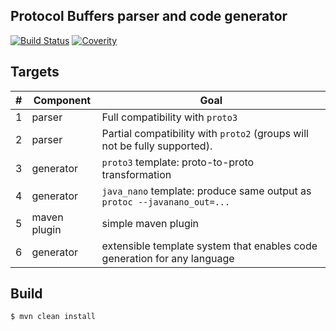 Protocol Buffers parser and code generator
------------------------------------------

[![Build Status](https://travis-ci.org/kshchepanovskyi/protostuff-compiler.svg?branch=master)](https://travis-ci.org/kshchepanovskyi/protostuff-compiler)
[![Coverity](https://scan.coverity.com/projects/5635/badge.svg)](https://scan.coverity.com/projects/5635)

Targets
-------

| # | Component    | Goal                                                                          |
|---|--------------|-------------------------------------------------------------------------------|
| 1 | parser       | Full compatibility with `proto3`                                              |
| 2 | parser       | Partial compatibility with `proto2` (groups will not be fully supported).     |
| 3 | generator    | `proto3` template: proto-to-proto transformation                              |
| 4 | generator    | `java_nano` template: produce same output as `protoc --javanano_out=...`      |
| 5 | maven plugin | simple maven plugin                                                           |
| 6 | generator    | extensible template system that enables code generation for any language      |


Build
-----

```
$ mvn clean install
```

